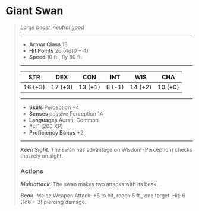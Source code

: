 # Giant Swan
>*Large beast, neutral good*
>___
>- **Armor Class** 13
>- **Hit Points** 26 (4d10 + 4)
>- **Speed** 10 ft., fly 80 ft.
>___
>|STR|DEX|CON|INT|WIS|CHA|
>|:---:|:---:|:---:|:---:|:---:|:---:|
>|16 (+3)|17 (+3)|13 (+1)|8 (-1)|14 (+2)|10 (+0)|
>___
>- **Skills** Perception +4
>- **Senses** passive Perception 14
>- **Languages** Auran, Common
>- #cr1 (200 XP)
>- **Proficiency Bonus** +2
>___
>***Keen Sight.*** The swan has advantage on Wisdom (Perception) checks that rely on sight.  
>
>### Actions
>***Multiattack.*** The swan makes two attacks with its beak.  
>
>***Beak.*** Melee Weapon Attack: +5 to hit, reach 5 ft., one target. Hit: 6 (1d6 + 3) piercing damage.